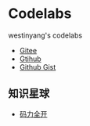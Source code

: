 # Codelabs

westinyang's codelabs

- [Gitee](https://gitee.com/westinyang/codelabs)
- [Gtihub](https://github.com/westinyang/codelabs)
- [Github Gist](https://gist.github.com/westinyang)

## 知识星球

- [码力全开](https://docs.qq.com/doc/DQVlkcnlQUEFiQ3Rl)

